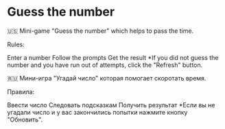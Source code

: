 # Guess the number

🇺🇸 Mini-game "Guess the number" which helps to pass the time.

Rules:

Enter a number
Follow the prompts
Get the result
*If you did not guess the number and you have run out of attempts, click the "Refresh" button.

🇷🇺 Мини-игра "Угадай число" которая помогает скоротать время.

Правила:

Ввести число
Следовать подсказкам
Получить результат
*Если вы не угадали число и у вас закончились попытки нажмите кнопку "Обновить".